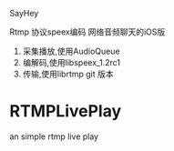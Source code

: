 SayHey


Rtmp 协议speex编码 网络音频聊天的iOS版

 1. 采集播放,使用AudioQueue 
 2. 编解码,使用libspeex_1.2rc1
 3. 传输,使用librtmp git 版本

# RTMPLivePlay
an simple rtmp live play 

